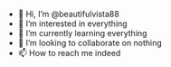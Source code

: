 - 👋 Hi, I’m @beautifulvista88
- 👀 I’m interested in everything
- 🌱 I’m currently learning everything
- 💞️ I’m looking to collaborate on nothing
- 📫 How to reach me indeed
